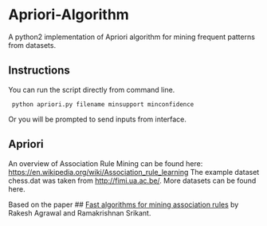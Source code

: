 # Apriori-Algorithm
A python2 implementation of Apriori algorithm for mining frequent patterns from datasets.

## Instructions
You can run the script directly from command line.

     python apriori.py filename minsupport minconfidence
     
Or you will be prompted to send inputs from interface.

## Apriori
An overview of Association Rule Mining can be found here: https://en.wikipedia.org/wiki/Association_rule_learning
The example dataset chess.dat was taken from http://fimi.ua.ac.be/. More datasets can be found here.

Based on the paper ## [Fast algorithms for mining association rules](http://www.cse.msu.edu/~cse960/Papers/MiningAssoc-AgrawalAS-VLDB94.pdf) by Rakesh Agrawal and Ramakrishnan Srikant.
